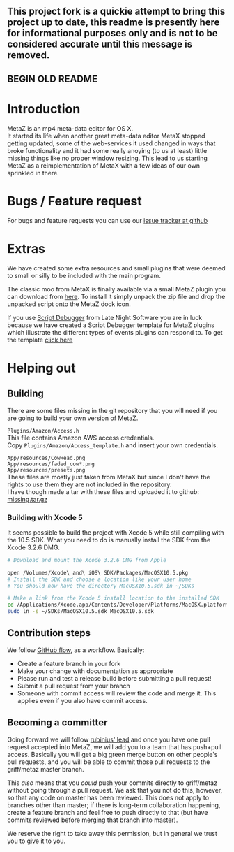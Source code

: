 This project fork is a quickie attempt to bring this project up to date, this readme is presently here for informational purposes only and is not to be considered accurate until this message is removed.
-- 
BEGIN OLD README 
--

# Introduction

MetaZ is an mp4 meta-data editor for OS X.  
It started its life when another great meta-data editor MetaX stopped getting
updated, some of the web-services it used changed in ways that broke
functionality and it had some really anoying (to us at least) little missing
things like no proper window resizing. This lead to us starting MetaZ as a
reimplementation of MetaX with a few ideas of our own sprinkled in there.

[issues]: https://github.com/griff/metaz/issues
[flow]: http://scottchacon.com/2011/08/31/github-flow.html

# Bugs / Feature request

For bugs and feature requests you can use our [issue tracker at github](issues)

# Extras

We have created some extra resources and small plugins that were deemed to
small or silly to be included with the main program.

The classic moo from MetaX is finally available via a small MetaZ plugin you
can download from [here](https://github.com/downloads/griff/metaz/Moo.zip).
To install it simply unpack the zip file and drop the unpacked script onto the
MetaZ dock icon.

If you use [Script Debugger](http://www.latenightsw.com/) from Late Night
Software you are in luck because we have created a Script Debugger template
for MetaZ plugins which illustrate the different types of events plugins can
respond to. To get the template [click here](https://github.com/downloads/griff/metaz/MetaZ%20Plugin.sdtemplate.zip)

# Helping out

## Building

There are some files missing in the git repository that you will need if you
are going to build your own version of MetaZ.

`Plugins/Amazon/Access.h`  
This file contains Amazon AWS access credentials.  
Copy `Plugins/Amazon/Access_template.h` and insert your own credentials.

`App/resources/CowHead.png`  
`App/resources/faded_cow*.png`  
`App/resources/presets.png`  
These files are mostly just taken from MetaX but since I don't have the rights
to use them they are not included in the repository.  
I have though made a tar with these files and uploaded it to github:
[missing.tar.gz](http://github.com/downloads/griff/metaz/missing.tar.gz)

### Building with Xcode 5

It seems possible to build the project with Xcode 5 while still compiling with
the 10.5 SDK. What you need to do is manually install the SDK from the Xcode 3.2.6 DMG.

```bash
# Download and mount the Xcode 3.2.6 DMG from Apple

open /Volumes/Xcode\ and\ iOS\ SDK/Packages/MacOSX10.5.pkg
# Install the SDK and choose a location like your user home 
# You should now have the directory MacOSX10.5.sdk in ~/SDKs

# Make a link from the Xcode 5 install location to the installed SDK
cd /Applications/Xcode.app/Contents/Developer/Platforms/MacOSX.platform/Developer/SDKs
sudo ln -s ~/SDKs/MacOSX10.5.sdk MacOSX10.5.sdk
```

## Contribution steps

We follow [GitHub flow][flow], as a workflow. Basically:

- Create a feature branch in your fork
- Make your change with documentation as appropriate
- Please run and test a release build before submitting a pull request!
- Submit a pull request from your branch
- Someone with commit access will review the code and merge it. This applies even if you also have commit access.

## Becoming a committer

Going forward we will follow [rubinius'
lead](http://www.programblings.com/2008/04/15/rubinius-for-the-layman-part-2-how-rubinius-is-friendly/)
and once you have one pull request accepted into MetaZ, we will add you to a
team that has push+pull access. Basically you will get a big green merge
button on other people's pull requests, and you will be able to commit those
pull requests to the griff/metaz master branch.

This _also_ means that you _could_ push your commits directly to
griff/metaz without going through a pull request. We ask that you not do
this, however, so that any code on master has been reviewed. This does not apply
to branches other than master; if there is long-term collaboration happening,
create a feature branch and feel free to push directly to that (but have 
commits reviewed before merging that branch into master).

We reserve the right to take away this permission, but in general we trust you
to give it to you.
